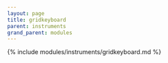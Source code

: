 ```yaml
---
layout: page
title: gridkeyboard
parent: instruments
grand_parent: modules
---
```


{% include modules/instruments/gridkeyboard.md %}
